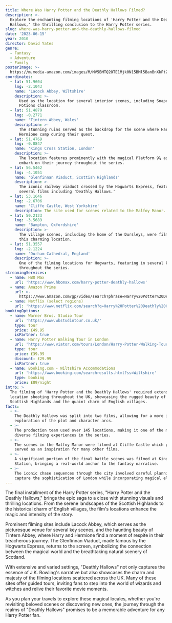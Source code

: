 ```yaml
---
title: Where Was Harry Potter and the Deathly Hallows Filmed?
description: >-
  Explore the enchanting filming locations of 'Harry Potter and the Deathly
  Hallows,' the thrilling conclusion to the Harry Potter series.
slug: where-was-harry-potter-and-the-deathly-hallows-filmed
date: '2023-06-15'
year: 2010
director: David Yates
genre:
  - Fantasy
  - Adventure
  - Family
posterImage: >-
  https://m.media-amazon.com/images/M/MV5BMTQ2OTE1Mjk0N15BMl5BanBnXkFtZTcwODE3MDAwNA@@._V1_.jpg
coordinates:
  - lat: 51.9604
    lng: -2.1043
    name: 'Lacock Abbey, Wiltshire'
    description: >-
      Used as the location for several interior scenes, including Snape's
      Potions classroom.
  - lat: 51.4879
    lng: -0.2771
    name: 'Tintern Abbey, Wales'
    description: >-
      The stunning ruins served as the backdrop for the scene where Harry and
      Hermione camp during their quest.
  - lat: 51.4769
    lng: -0.0847
    name: 'Kings Cross Station, London'
    description: >-
      The location features prominently with the magical Platform 9¾ as students
      embark on their journey throughout the series.
  - lat: 56.5462
    lng: -4.1051
    name: 'Glenfinnan Viaduct, Scottish Highlands'
    description: >-
      The iconic railway viaduct crossed by the Hogwarts Express, featured in
      several films including 'Deathly Hallows.'
  - lat: 53.1646
    lng: -2.6706
    name: 'Cliffe Castle, West Yorkshire'
    description: The site used for scenes related to the Malfoy Manor.
  - lat: 50.2123
    lng: -3.5689
    name: 'Bampton, Oxfordshire'
    description: >-
      The village scenes, including the home of the Dursleys, were filmed in
      this charming location.
  - lat: 51.3557
    lng: -2.1224
    name: 'Durham Cathedral, England'
    description: >-
      One of the filming locations for Hogwarts, featuring in several key scenes
      throughout the series.
streamingServices:
  - name: HBO Max
    url: 'https://www.hbomax.com/harry-potter-deathly-hallows'
  - name: Amazon Prime
    url: >-
      https://www.amazon.com/gp/video/search?phrase=Harry%20Potter%20Deathly%20Hallows
  - name: Netflix (select regions)
    url: 'https://www.netflix.com/search?q=Harry%20Potter%20Deathly%20Hallows'
bookingOptions:
  - name: Warner Bros. Studio Tour
    url: 'https://www.wbstudiotour.co.uk/'
    type: tour
    price: £49.95
    isPartner: true
  - name: Harry Potter Walking Tour in London
    url: 'https://www.viator.com/tours/London/Harry-Potter-Walking-Tour/d737-239750'
    type: tour
    price: £39.99
    discount: £29.99
    isPartner: true
  - name: Booking.com - Wiltshire Accommodations
    url: 'https://www.booking.com/searchresults.html?ss=Wiltshire'
    type: booking
    price: £89/night
intro: >
  The filming of 'Harry Potter and the Deathly Hallows' required extensive
  location shooting throughout the UK, showcasing the rugged beauty of the
  Scottish Highlands and the quaint charm of English villages.
facts:
  - >-
    The Deathly Hallows was split into two films, allowing for a more in-depth
    exploration of the plot and character arcs.
  - >-
    The production team used over 145 locations, making it one of the most
    diverse filming experiences in the series.
  - >-
    The scenes in the Malfoy Manor were filmed at Cliffe Castle which previously
    served as an inspiration for many other films.
  - >-
    A significant portion of the final battle scenes was filmed at King’s Cross
    Station, bringing a real-world anchor to the fantasy narrative.
  - >-
    The iconic chase sequences through the city involved careful planning to
    capture the sophistication of London while incorporating magical elements.
---
```



<HarryPotterDeathlyHallowsGuide />

The final installment of the Harry Potter series, "Harry Potter and the Deathly Hallows," brings the epic saga to a close with stunning visuals and thrilling locations. From the serene landscapes of the Scottish Highlands to the historical charm of English villages, the film's locations enhance the magic and intensity of the story.

Prominent filming sites include Lacock Abbey, which serves as the picturesque venue for several key scenes, and the haunting beauty of Tintern Abbey, where Harry and Hermione find a moment of respite in their treacherous journey. The Glenfinnan Viaduct, made famous by the Hogwarts Express, returns to the screen, symbolizing the connection between the magical world and the breathtaking natural scenery of Scotland.

With extensive and varied settings, "Deathly Hallows" not only captures the essence of J.K. Rowling's narrative but also showcases the charm and majesty of the filming locations scattered across the UK. Many of these sites offer guided tours, inviting fans to step into the world of wizards and witches and relive their favorite movie moments.

As you plan your travels to explore these magical locales, whether you're revisiting beloved scenes or discovering new ones, the journey through the realms of "Deathly Hallows" promises to be a memorable adventure for any Harry Potter fan.
